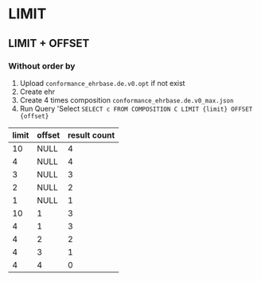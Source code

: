 # LIMIT
## LIMIT + OFFSET 
### Without order by 
1. Upload `conformance_ehrbase.de.v0.opt` if not exist
2. Create ehr
3. Create 4 times composition  `conformance_ehrbase.de.v0_max.json`
4. Run Query 'Select `SELECT c FROM COMPOSITION C LIMIT {limit} OFFSET {offset}`

| limit | offset | result count |
|-------|--------|--------------|
| 10    | NULL   | 4            |
| 4     | NULL   | 4            |
| 3     | NULL   | 3            |
| 2     | NULL   | 2            |
| 1     | NULL   | 1            |
| 10    | 1      | 3            |
| 4     | 1      | 3            |
| 4     | 2      | 2            |
| 4     | 3      | 1            |
| 4     | 4      | 0            |
